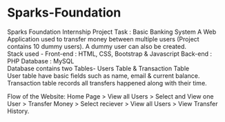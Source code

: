 # Sparks-Foundation
Sparks Foundation Internship Project Task : Basic Banking System A Web Application used to transfer money between multiple users (Project contains 10 dummy users). A dummy user can also be created.  
Stack used - Front-end : HTML, CSS, Bootstrap &amp; Javascript Back-end : PHP Database : MySQL  
Database contains two Tables- Users Table & Transaction Table  
User table have basic fields such as name, email & current balance. 
Transaction table records all transfers happened along with their time. 

Flow of the Website: Home Page > View all Users > Select and View one User > Transfer Money > Select reciever > View all Users > View Transfer History.
